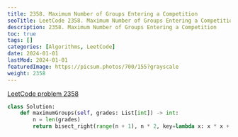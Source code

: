 ```yaml
---
title: 2358. Maximum Number of Groups Entering a Competition
seoTitle: LeetCode 2358. Maximum Number of Groups Entering a Competition | Python solution and explanation
description: 2358. Maximum Number of Groups Entering a Competition
toc: true
tags: []
categories: [Algorithms, LeetCode]
date: 2024-01-01
lastMod: 2024-01-01
featuredImage: https://picsum.photos/700/155?grayscale
weight: 2358
---
```


[LeetCode problem 2358](https://leetcode.com/problems/maximum-number-of-groups-entering-a-competition/)

```python
class Solution:
    def maximumGroups(self, grades: List[int]) -> int:
        n = len(grades)
        return bisect_right(range(n + 1), n * 2, key=lambda x: x * x + x) - 1

```